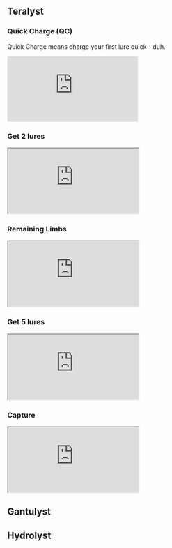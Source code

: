## Teralyst

### Quick Charge (QC)

Quick Charge means charge your first lure quick - duh.

<div class="youtube-wrapper">
    <iframe 
        src="https://www.youtube.com/embed/gQXyIqgJh3o?si=QyQomLvdzSCB91Pe" 
        allow="accelerometer; autoplay; clipboard-write; encrypted-media; gyroscope; picture-in-picture; web-share" 
        frameborder="0"
        allowfullscreen>
    </iframe>
</div>

### Get 2 lures

<div class="youtube-wrapper">
    <iframe
        src="https://www.youtube.com/embed/vQtk_WLykOA?si=bKX31lgSIaTxW7b_"
        allow="accelerometer; autoplay; clipboard-write; encrypted-media; gyroscope; picture-in-picture; web-share" 
        allowfullscreen>
    </iframe>
</div>

### Remaining Limbs

<div class="youtube-wrapper">
    <iframe 
        src="https://www.youtube.com/embed/X5dCeqVHaR8?si=A1jNonlxdQrvwl4l"
        allow="accelerometer; autoplay; clipboard-write; encrypted-media; gyroscope; picture-in-picture; web-share" 
        allowfullscreen>
    </iframe>
</div>

### Get 5 lures

<div class="youtube-wrapper">
    <iframe 
        src="https://www.youtube.com/embed/V01MFqB8A5M?si=CrYLdJn2_Nv8c4Gx"
        allow="accelerometer; autoplay; clipboard-write; encrypted-media; gyroscope; picture-in-picture; web-share" 
        allowfullscreen>
    </iframe>
</div>

### Capture

<div class="youtube-wrapper">
    <iframe 
        src="https://www.youtube.com/embed/3nDhNGDSMo4?si=t_e1qxwJ_oalnlPi"
        allow="accelerometer; autoplay; clipboard-write; encrypted-media; gyroscope; picture-in-picture; web-share" 
        allowfullscreen>
    </iframe>
</div>

## Gantulyst

## Hydrolyst
